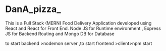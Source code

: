 # DanA_pizza_
This is a Full Stack (MERN) Food Delivery Application developed using React and React for Front End.
Node JS for Runtime environment , Express JS for Backend Routing and Mongo DB for Database

to start backend  >nodemon server
,to start frontend >client>npm start
